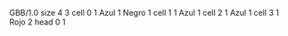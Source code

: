 <gs-board without-header> GBB/1.0
size 4 3
cell 0 1 Azul 1 Negro 1 
cell 1 1 Azul 1 
cell 2 1 Azul 1 
cell 3 1 Rojo 2 
head 0 1 </gs-board>